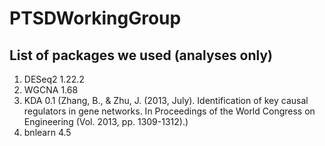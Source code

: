 # PTSDWorkingGroup

## List of packages we used (analyses only)
1. DESeq2 1.22.2
2. WGCNA 1.68
3. KDA 0.1 (Zhang, B., & Zhu, J. (2013, July). Identification of key causal regulators in gene networks. In Proceedings of the World Congress on Engineering (Vol. 2013, pp. 1309-1312).)
4. bnlearn 4.5 
